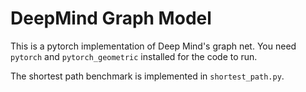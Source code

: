 # DeepMind Graph Model
This is a pytorch implementation of Deep Mind's graph net. You need `pytorch` and `pytorch_geometric` installed for the code to run. 

The shortest path benchmark is implemented in `shortest_path.py`. 

